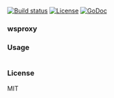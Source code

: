 
[![Build status][travis-img]][travis-url]
[![License][license-img]][license-url]
[![GoDoc][doc-img]][doc-url]

### wsproxy

### Usage

```go
```

### License
MIT

[travis-img]: https://img.shields.io/travis/haoxins/wsproxy.svg?style=flat-square
[travis-url]: https://travis-ci.org/haoxins/wsproxy
[license-img]: https://img.shields.io/badge/license-MIT-green.svg?style=flat-square
[license-url]: http://opensource.org/licenses/MIT
[doc-img]: https://img.shields.io/badge/GoDoc-reference-blue.svg?style=flat-square
[doc-url]: http://godoc.org/github.com/haoxins/wsproxy
